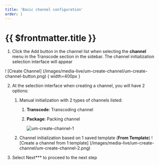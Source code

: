 ```yaml
---
title: 'Basic channel configuration'
order: 1
---
```


# {{ $frontmatter.title }}

1. Click the Add button in the channel list when selecting the **channel** menu in the Transcode section in the sidebar. The channel initialization selection interface will appear

! [Create Channel] (/images/media-live/um-create-channel/um-create-channel-button.png) { width=400px }

2. At the selection interface when creating a channel, you will have 2 options:
   1. Manual initialization with 2 types of channels listed:
      1. **Transcode**: Transcoding channel
      2. **Package**: Packing channel

         ![um-create-channel-1](/images/media-live/um-create-channel/um-create-channel-1.png)
   2. Channel initialization based on 1 saved template (**From Template**)
   ! [Create a channel from 1 template] (/images/media-live/um-create-channel/um-create-channel-2.png)

3. Select Next\*\*\* to proceed to the next step